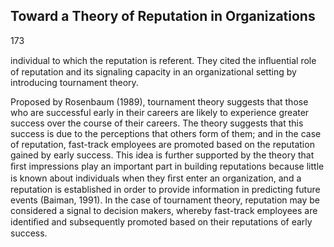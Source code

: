 ## Toward a Theory of Reputation in Organizations

173

individual to which the reputation is referent. They cited the inﬂuential role of reputation and its signaling capacity in an organizational setting by introducing tournament theory.

Proposed by Rosenbaum (1989), tournament theory suggests that those who are successful early in their careers are likely to experience greater success over the course of their careers. The theory suggests that this success is due to the perceptions that others form of them; and in the case of reputation, fast-track employees are promoted based on the reputation gained by early success. This idea is further supported by the theory that ﬁrst impressions play an important part in building reputations because little is known about individuals when they ﬁrst enter an organization, and a reputation is established in order to provide information in predicting future events (Baiman, 1991). In the case of tournament theory, reputation may be considered a signal to decision makers, whereby fast-track employees are identiﬁed and subsequently promoted based on their reputations of early success.